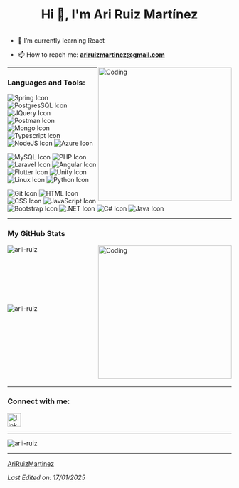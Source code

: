 <h1 align="center">Hi 👋, I'm Ari Ruiz Martínez</h1>

<p align="left"> <a href="https://twitter.com/" target="blank"><img src="https://img.shields.io/twitter/follow/?logo=twitter&style=for-the-badge" alt="" /></a> </p>

- 🌱 I’m currently learning React

- 📫 How to reach me: **ariruizmartinez@gmail.com**

<img align="right" alt="Coding" width="300" src="https://i.pinimg.com/originals/81/17/8b/81178b47a8598f0c81c4799f2cdd4057.gif">

---

<h3 align="left">Languages and Tools:</h3>
<p align="left">
  <img src="https://skillicons.dev/icons?i=spring" alt="Spring Icon" title="Spring Boot" />
  <img src="https://skillicons.dev/icons?i=postgres" alt="PostgresSQL Icon" title="PostgresSQL" />
  <img src="https://skillicons.dev/icons?i=jquery" alt="JQuery Icon" title="JQuery" />
  <img src="https://skillicons.dev/icons?i=postman" alt="Postman Icon" title="Postman" />
  <img src="https://skillicons.dev/icons?i=mongo" alt="Mongo Icon" title="MongoDB" />
  <img src="https://skillicons.dev/icons?i=ts" alt="Typescript Icon" title="Typescript" />
  <img src="https://skillicons.dev/icons?i=nodejs" alt="NodeJS Icon" title="NodeJS" />
  <img src="https://skillicons.dev/icons?i=azure" alt="Azure Icon" title="Azure" />
</p>
<p align="left">
  <img src="https://skillicons.dev/icons?i=mysql" alt="MySQL Icon" title="MySQL" />
  <img src="https://skillicons.dev/icons?i=php" alt="PHP Icon" title="PHP" />
  <img src="https://skillicons.dev/icons?i=laravel" alt="Laravel Icon" title="Laravel" />
  <img src="https://skillicons.dev/icons?i=angular" alt="Angular Icon" title="Angular" />
  <img src="https://skillicons.dev/icons?i=flutter" alt="Flutter Icon" title="Flutter" />
  <img src="https://skillicons.dev/icons?i=unity" alt="Unity Icon" title="Unity" />
  <img src="https://skillicons.dev/icons?i=linux" alt="Linux Icon" title="Linux" />
  <img src="https://skillicons.dev/icons?i=python" alt="Python Icon" title="Python" />
</p>
<p>
  <img src="https://skillicons.dev/icons?i=git" alt="Git Icon" title="Git" />
  <img src="https://skillicons.dev/icons?i=html" alt="HTML Icon" title="HTML" />
  <img src="https://skillicons.dev/icons?i=css" alt="CSS Icon" title="CSS" />
  <img src="https://skillicons.dev/icons?i=js" alt="JavaScript Icon" title="JavaScript" />
  <img src="https://skillicons.dev/icons?i=bootstrap" alt="Bootstrap Icon" title="Bootstrap" />
  <img src="https://skillicons.dev/icons?i=dotnet" alt=".NET Icon" title=".NET" />
  <img src="https://skillicons.dev/icons?i=cs" alt="C# Icon" title="C#" />
  <img src="https://skillicons.dev/icons?i=java" alt="Java Icon" title="Java" />
  
</p>



---

<h3>My GitHub Stats</h3>
<img align="right" alt="Coding" width="300" src="https://cdn.dribbble.com/users/1277312/screenshots/14733298/media/39b1045e593737587dd60e42c8422d1f.gif">

<p>
  <img align="left" src="https://github-readme-stats.vercel.app/api/top-langs?username=AriRuizMartinez&show_icons=true&theme=dark&locale=en&layout=compact" alt="arii-ruiz" />
</p>

<br><br><br><br><br><br><br>
<p>
  <img align="left" src="https://github-readme-stats.vercel.app/api?username=AriRuizMartinez&show_icons=true&theme=dark&locale=en" alt="arii-ruiz" />
</p>
<br><br><br><br><br><br><br><br><br><br>

---

<h3 align="left">Connect with me:</h3>
<p align="left">
  <a href="https://linkedin.com/in/ari-ruiz-martinez-a5495325b" target="blank">
    <img align="center" src="https://skillicons.dev/icons?i=linkedin" alt="LinkedIn" height="30" />
  </a>
</p>

---

<p align="left">
  <img src="https://komarev.com/ghpvc/?username=arii-ruiz&label=Profile%20views&color=0e75b6&style=flat" alt="arii-ruiz" />
</p>

---

[AriRuizMartinez](https://github.com/AriRuizMartinez)

_Last Edited on: 17/01/2025_
